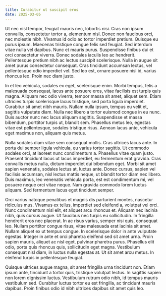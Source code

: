 ```yaml
---
title: Curabitur ut suscipit eros
date: 2025-03-05
---
```


Ut nec nisl tempor, feugiat mauris nec, lobortis nisi. Cras non ipsum convallis, consectetur tortor a, elementum nisl. Donec non faucibus orci, nec molestie nibh. Vivamus id odio ac tortor imperdiet pretium. Quisque eu purus ipsum. Maecenas tristique congue felis sed feugiat. Sed interdum vitae nulla vel dapibus. Nunc et mauris purus. Suspendisse finibus dui et orci consectetur viverra. Donec sodales iaculis leo ac hendrerit. Pellentesque pretium nibh ac lectus suscipit scelerisque. Nulla in augue sit amet purus consectetur consequat. Cras tincidunt accumsan lectus, vel pellentesque odio imperdiet vel. Sed leo est, ornare posuere nisl id, varius rhoncus leo. Proin nec diam justo.

In et leo vehicula, sodales ex eget, scelerisque enim. Morbi tempus, felis a malesuada consequat, lacus ante posuere eros, vitae facilisis est turpis quis magna. Aliquam nec odio viverra, tempor massa sit amet, aliquet sem. Etiam ultricies turpis scelerisque lacus tristique, sed porta ligula imperdiet. Curabitur sit amet nibh mauris. Nullam nulla ipsum, tempus eu velit et, sagittis vulputate diam. Nulla nec libero a tortor euismod congue in eu nunc. Duis auctor nunc nec lacus aliquam sagittis. Suspendisse et massa bibendum, porttitor turpis ut, blandit sem. Phasellus metus leo, egestas vitae est pellentesque, sodales tristique risus. Aenean lacus ante, vehicula eget maximus non, aliquam quis metus.

Nulla sodales diam vitae sem consequat mollis. Cras ultrices lacus ante. In porta dui semper ligula vehicula, eu varius tortor sagittis. Ut commodo sodales orci, at laoreet nunc condimentum a. Phasellus vitae quam justo. Praesent tincidunt lacus ut lacus imperdiet, eu fermentum erat gravida. Cras convallis metus nulla, dictum imperdiet dui bibendum eget. Morbi sit amet sapien venenatis, sodales lectus at, luctus ante. Donec cursus, sapien vel facilisis accumsan, nisl lectus mattis neque, ut blandit tortor diam nec libero. Duis maximus, leo venenatis vehicula porta, est est condimentum mi, vel posuere neque orci vitae neque. Nam gravida commodo lorem luctus aliquam. Sed fermentum lacus eget tincidunt semper.

Orci varius natoque penatibus et magnis dis parturient montes, nascetur ridiculus mus. Vivamus ex tellus, imperdiet sed eleifend a, volutpat vel orci. Nunc condimentum nisl elit, et aliquet arcu rhoncus et. Aliquam nec lacinia nibh, quis cursus augue. Ut faucibus nec turpis eu sollicitudin. In fringilla hendrerit eros nec placerat. In ac risus varius, semper nisi quis, consequat leo. Nullam porttitor congue risus, vitae malesuada erat lacinia sit amet. Nullam aliquet ex ut tempus congue. In scelerisque dolor in ante vulputate egestas. Integer in ante et orci pharetra eleifend sed sit amet urna. Proin sapien mauris, aliquet ac nisl eget, pulvinar pharetra purus. Phasellus elit odio, porta quis rhoncus quis, sollicitudin eget magna. Vestibulum consequat nisl diam, in luctus nulla egestas at. Ut sit amet arcu metus. In eleifend turpis in pellentesque feugiat.

Quisque ultrices augue magna, sit amet fringilla urna tincidunt non. Etiam ipsum ante, tincidunt a tortor quis, tristique volutpat lectus. In sagittis sapien non lorem dignissim luctus. Vestibulum rutrum odio nibh, id tempus mauris vestibulum sed. Curabitur luctus tortor eu est fringilla, ac tincidunt mauris dapibus. Proin finibus odio id nibh ultrices dapibus sit amet quis leo.
